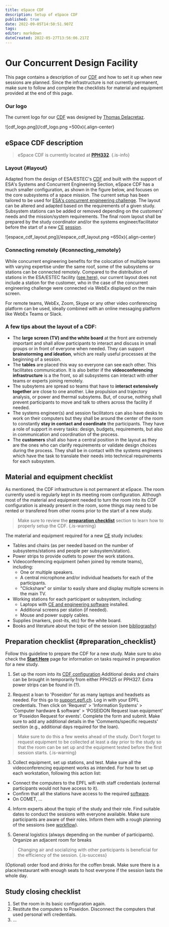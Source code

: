 ```yaml
---
title: eSpace CDF
description: Setup of eSpace CDF
published: true
date: 2022-09-05T14:50:51.907Z
tags: 
editor: markdown
dateCreated: 2022-05-27T13:56:06.217Z
---
```


# Our Concurrent Design Facility

This page contains a description of our [CDF](/glossary#c) and how to set it up when new sessions are planned. Since the infrastructure is not currently permanent, make sure to follow and complete the checklists for material and equipment provided at the end of this page. 

### Our logo
The current logo for our [CDF](/glossary#c) was designed by [Thomas Delacretaz](http://thomasdelacretaz.ch/).

![cdf_logo.png](/cdf_logo.png =500x){.align-center} 

## eSpace CDF description



> eSpace CDF is currently located at **[PPH332](https://plan.epfl.ch/?dim_floor=3&lang=en&dim_lang=en&tree_groups=centres_nevralgiques%2Cacces%2Cmobilite_reduite%2Censeignement%2Ccommerces_et_services%2Cvehicules%2Cinfrastructure_plan_grp&tree_group_layers_centres_nevralgiques=information_epfl%2Cguichet_etudiants&tree_group_layers_acces=point_de_rassemblement%2Cmetro&tree_group_layers_mobilite_reduite=&tree_group_layers_enseignement=&tree_group_layers_commerces_et_services=&tree_group_layers_vehicules=&tree_group_layers_infrastructure_plan_grp=batiments_query_plan&baselayer_ref=grp_backgrounds&map_x=2532919&map_y=1152198&map_zoom=14)**.
{.is-info}

### Layout {#layout}

Adapted from the design of ESA/ESTEC's [CDF](/glossary#c) and built with the support of ESA's Systems and Concurrent Engineering Section, eSpace CDF has a much smaller configuration, as shown in the figure below, and focuses on the core subsystems of a space mission. The current setup has been tailored to be used for [ESA's concurrent engineering challenge](/dumbo). The layout can be altered and adapted based on the requirements of a given study. Subsystem stations can be added or removed depending on the customers' needs and the mission/system requirements. The final room layout shall be prepared by the study coordinator and/or the systems engineer/facilitator before the start of a new [CE](/glossary#c) [session](/glossary#s). 

![espace_cdf_layout.png](/espace_cdf_layout.png =650x){.align-center}

### Connecting remotely {#connecting_remotely}
While concurrent engineering benefits for the colocation of multiple teams with varying expertise under the same roof, some of the subsystems or stations can be connected remotely. Compared to the distribution of stations in the ESA/ESTEC facility ([see here](/concurrent_engineering)), our current layout does not include a station for the customer, who in the case of the concurrent engineering challenge were connected via WebEx displayed on the main screen. 

For remote teams, WebEx, Zoom, Skype or any other video conferencing platform can be used, ideally combined with an online messaging platform like WebEx Teams or Slack. 

### A few tips about the layout of a CDF:
- The **large screen (TV) and the white board** at the front are extremely important and shall allow participants to interact and discuss in small groups or in front of everyone when needed. They can support **brainstorming and ideation**, which are really useful processes at the beginning of a session.
- The **tables** are placed this way so everyone can see each other. This facilitates communication. It is also better if the **videoconferencing infrastructure** is a the front, so all subsystems can interact with other teams or experts joining remotely.
- The subsytems are spread so teams that have to **interact extensively together** are close to one another. Like propulsion and trajectory analysis, or power and thermal subsytems. But, of course, nothing shall prevent participants to move and talk to others across the facility if needed.
- The systems engineer(s) and session facilitators can also have desks to work on their computers but they shall be around the center of the room to constantly **stay in contact and coordinate** the participants. They have a role of support in every tasks: design, budgets, requirements, but also in communication and coordination of the process.
- The **customers** shall also have a central position in the layout as they are the ones who can clarify requirements or validate design choices during the process. They shall be in contact with the systems engineers which have the task to translate their needs into technical requirements for each subsystem.

## Material and equipment checklist

As mentioned, the CDF infrastructure is not permanent at eSpace. The room currently used is regularly kept in its meeting room configuration. Although most of the material and equipment needed to turn the room into its CDF configuration is already present in the room, some things may need to be rented or transfered from other rooms prior to the start of a new study. 

> Make sure to review the **[preparation checklist](#preparation_checklist)** section to learn how to properly setup the CDF. 
{.is-warning}

The material and equipment required for a new [CE](/glossary#c) study includes:
- Tables and chairs (as per needed based on the number of subsystems/stations and people per subsystem/station).
- Power strips to provide outlets to power the work stations.
- Videoconferencing equipment (when joined by remote teams), including:
	- One or multiple speakers.
  - A central microphone and/or individual headsets for each of the participants.
  - "Clickshare" or similar  to easily share and display multiple screens in the main TV.
- Working stations for each participant or subsystem, including:
	- Laptops with [CE and engineering software](/concurrent_engineering#ce_sw) installed.
  - Additional screens per station (if needed).
  - Mouse and power supply cables.
- Supplies (markers, post-its, etc) for the white board.
- Books and literature about the topic of the session (see [bibliography](/bibliography))

## Preparation checklist {#preparation_checklist}
Follow this guideline to prepare the CDF for a new study. Make sure to also check the **[Start Here](/concurrent_engineering#ce_workflow)** page for information on tasks required in preparation for a new study.  

1. Set up the room into its [CDF configuration](#layout)
	Additional desks and chairs can be brought in temporarily from either PPH325 or PPH327. 
  Extra power strips can be found in (?). 
  
1. Request a loan to 'Poseidon' for as many laptops and headsets as needed.
For this go to [support.epfl.ch](https://support.epfl.ch/). 
Log in with your EPFL credentials.
  Then click on 'Request' > 'Information Systems' > 'Computer hardware & software' > 'POSEIDON Request loan equipment' or 'Poseidon Request for events'. 
  Complete the form and submit. Make sure to add any additional details in the 'Comments/specific requests' section (e.g., additional days required for the loan). 
  > Make sure to do this a few weeks ahead of the study. Don't forget to request equipment to be collected at least a day prior to the study so that the room can be set up and the equipment tested before the first session starts.
{.is-warning}

3. Collect equipment, set up stations, and test. 
Make sure all the videoconferencing equipment works as intended. For how to set up each workstation, following this action list:
- Connect the computers to the EPFL wifi with staff credentials (external participants would not have access to it).
- Confirm that all the stations have access to the required [software](/concurrent_engineering#ce_sw).
- On COMET, ...


4. Inform experts about the topic of the study and their role.
Find suitable dates to conduct the sessions with everyone available.
Make sure participants are aware of their roles.
Inform them with a rough planning of the sessions (see [workflow](/concurrent_engineering#ce_workflow)).

5. General logistics (always depending on the number of participants).
Organize an adjacent room for breaks 
> Changing air and socializing with other participants is beneficial for the efficiency of the session.
{.is-success}

(Optional) order food and drinks for the coffen break.
Make sure there is a place/restaurant with enough seats to host everyone if the session lasts the whole day.

## Study closing checklist
1. Set the room in its basic configuration again.
1. Restitute the computers to Poseidon.
Disconnect the computers that used personal wifi credentials.
1. ...
